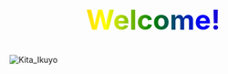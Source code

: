 <h1 align="center" style="font-size: 48px; background: linear-gradient(90deg, red, orange, yellow, green, blue, indigo, violet); -webkit-background-clip: text; color: transparent;">
  Welcome!
</h1>

![Kita_Ikuyo](https://github.com/user-attachments/assets/a1664d68-3f65-4f96-a90c-312cae63fadd)


